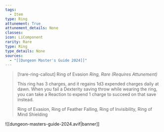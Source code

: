 ```yaml
---
tags:
  - Item
type: Ring
attunement: True
attunement_details: None
classes:
icon: LiComponent
rarity: Rare
type: Ring
type_details: None
sources: 
  - "[[Dungeon Master's Guide 2024]]"
---
```

>[!rare-ring-callout] Ring of Evasion
>_Ring, Rare (Requires Attunement)_
>
>This ring has 3 charges, and it regains 1d3 expended charges daily at dawn. When you fail a Dexterity saving throw while wearing the ring, you can take a Reaction to expend 1 charge to succeed on that save instead.
>
>
>Ring of Evasion, Ring of Feather Falling, Ring of Invisibility, Ring of Mind Shielding
>


![[dungeon-masters-guide-2024.avif|banner]]